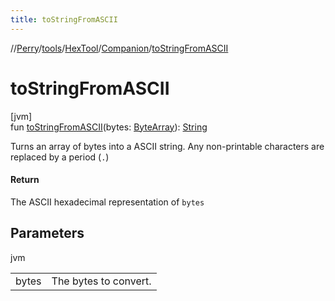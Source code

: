 ```yaml
---
title: toStringFromASCII
---
```

//[Perry](../../../../index.html)/[tools](../../index.html)/[HexTool](../index.html)/[Companion](index.html)/[toStringFromASCII](to-string-from-a-s-c-i-i.html)



# toStringFromASCII



[jvm]\
fun [toStringFromASCII](to-string-from-a-s-c-i-i.html)(bytes: [ByteArray](https://kotlinlang.org/api/latest/jvm/stdlib/kotlin/-byte-array/index.html)): [String](https://kotlinlang.org/api/latest/jvm/stdlib/kotlin/-string/index.html)



Turns an array of bytes into a ASCII string. Any non-printable characters are replaced by a period (<code>.</code>)



#### Return



The ASCII hexadecimal representation of <code>bytes</code>



## Parameters


jvm

| | |
|---|---|
| bytes | The bytes to convert. |




